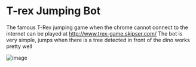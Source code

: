 # T-rex Jumping Bot
The famous T-Rex jumping game when the chrome cannot connect to the internet
can be played at http://www.trex-game.skipser.com/
The bot is very simple, jumps when there is a tree detected in front of the dino
works pretty well

![image](https://user-images.githubusercontent.com/11440858/125165406-5f0d4480-e1b4-11eb-86ec-607954775f56.png)
